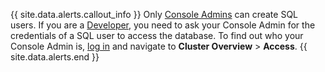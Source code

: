 {{ site.data.alerts.callout_info }}
Only [Console Admins](console-access-management.html#console-admin) can create SQL users. If you are a [Developer](console-access-management.html#developer), you need to ask your Console Admin for the credentials of a SQL user to access the database. To find out who your Console Admin is, [log in](https://cockroachlabs.cloud/) and navigate to **Cluster Overview** > **Access**.
{{ site.data.alerts.end }}
